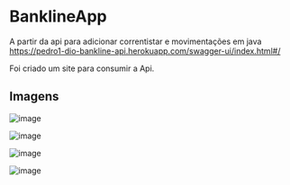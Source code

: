 # BanklineApp
A partir da api para adicionar correntistar e movimentações em java https://pedro1-dio-bankline-api.herokuapp.com/swagger-ui/index.html#/

Foi criado um site para consumir a Api.

## Imagens

![image](https://user-images.githubusercontent.com/70184804/167238493-7b7a0dbb-dd2a-4054-8879-295c0b98a8aa.png)


![image](https://user-images.githubusercontent.com/70184804/167238511-d2cbc063-40d1-4281-a1bc-159314ca5026.png)



![image](https://user-images.githubusercontent.com/70184804/167238525-73cfdb84-732e-4d12-b884-2f73dfd9b969.png)


![image](https://user-images.githubusercontent.com/70184804/167238538-02c51256-db77-41ce-b588-6b174121e5ee.png)

